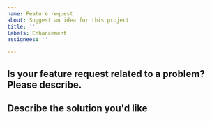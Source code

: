```yaml
---
name: Feature request
about: Suggest an idea for this project
title: ''
labels: Enhancement
assignees: ''

---
```


## Is your feature request related to a problem? Please describe.
<!--
Please provide a clear and concise description of what the problem is. For example, "I'm always frustrated when [...]" or "Currently, it is difficult to do [...]"
-->

## Describe the solution you'd like
<!--
Please provide a clear and concise description of what you would like to see being implemented. 
-->